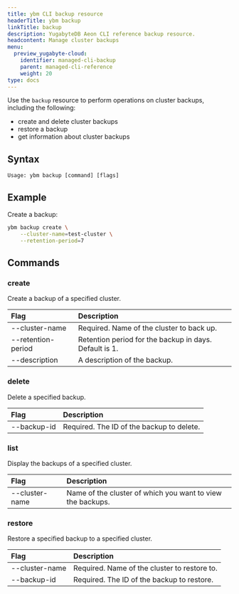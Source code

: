```yaml
---
title: ybm CLI backup resource
headerTitle: ybm backup
linkTitle: backup
description: YugabyteDB Aeon CLI reference backup resource.
headcontent: Manage cluster backups
menu:
  preview_yugabyte-cloud:
    identifier: managed-cli-backup
    parent: managed-cli-reference
    weight: 20
type: docs
---
```


Use the `backup` resource to perform operations on cluster backups, including the following:

- create and delete cluster backups
- restore a backup
- get information about cluster backups

## Syntax

```text
Usage: ybm backup [command] [flags]
```

## Example

Create a backup:

```sh
ybm backup create \
    --cluster-name=test-cluster \
    --retention-period=7
```

## Commands

### create

Create a backup of a specified cluster.

| Flag | Description |
| :--- | :--- |
| --cluster-name | Required. Name of the cluster to back up. |
| --retention-period | Retention period for the backup in days. Default is 1. |
| --description | A description of the backup. |

### delete

Delete a specified backup.

| Flag | Description |
| :--- | :--- |
| --backup-id | Required. The ID of the backup to delete. |

### list

Display the backups of a specified cluster.

| Flag | Description |
| :--- | :--- |
| --cluster-name | Name of the cluster of which you want to view the backups. |

### restore

Restore a specified backup to a specified cluster.

| Flag | Description |
| :--- | :--- |
| --cluster-name | Required. Name of the cluster to restore to. |
| --backup-id | Required. The ID of the backup to restore. |
